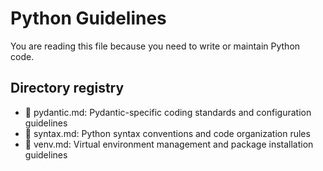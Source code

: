 # Python Guidelines

You are reading this file because you need to write or maintain Python code.

## Directory registry

- 📄 pydantic.md: Pydantic-specific coding standards and configuration guidelines
- 📄 syntax.md: Python syntax conventions and code organization rules
- 📄 venv.md: Virtual environment management and package installation guidelines
